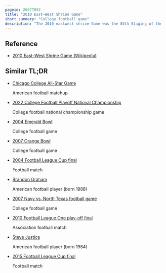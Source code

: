```yaml
---
pageid: 26077092
title: "2010 East–West Shrine Game"
short_summary: "College football game"
description: "The 2010 eastwest shrine Game was the 85th Staging of the all-star College Football Exhibition Game featuring Players from the ncaa Division I Football Bowl Subdivision. The Game featured over 100 Players from the 2009 College Football Season, and Prospects for the 2010 Draft of the professional National Football League, as well as for the United Football League's inaugural Draft. A Week before the Game scouts from all 32 nfl Teams attended. The Proceeds from the east west shrine Game Benefit Shriners Hospitals for Children."
---
```


## Reference

- [2010 East–West Shrine Game (Wikipedia)](https://en.wikipedia.org/?curid=26077092)

## Similar TL;DR

- [Chicago College All-Star Game](/tldr/en/chicago-college-all-star-game)

  American football matchup

- [2022 College Football Playoff National Championship](/tldr/en/2022-college-football-playoff-national-championship)

  College football national championship game

- [2004 Emerald Bowl](/tldr/en/2004-emerald-bowl)

  College football game

- [2007 Orange Bowl](/tldr/en/2007-orange-bowl)

  College football game

- [2004 Football League Cup final](/tldr/en/2004-football-league-cup-final)

  Football match

- [Brandon Graham](/tldr/en/brandon-graham)

  American football player (born 1988)

- [2007 Navy vs. North Texas football game](/tldr/en/2007-navy-vs-north-texas-football-game)

  College football game

- [2010 Football League One play-off final](/tldr/en/2010-football-league-one-play-off-final)

  Association football match

- [Steve Justice](/tldr/en/steve-justice)

  American football player (born 1984)

- [2015 Football League Cup final](/tldr/en/2015-football-league-cup-final)

  Football match
